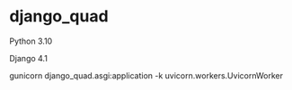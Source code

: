 # django_quad

Python 3.10

Django 4.1

gunicorn django_quad.asgi:application -k uvicorn.workers.UvicornWorker
